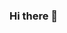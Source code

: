 ### Hi there 👋

<!--
**zaldiabdulhadi/zaldiabdulhadi** is a ✨ _special_ ✨ repository because its `README.md` (this file) appears on your GitHub profile.

I'm Zaldi ✌️

- 💻 I’m currently working on ny personal project
- 📸 https://www.instagram.com/zalxzy/
- 👨‍💼https://www.facebook.com/zaldiabdulhadi.zaldiabdulhadi.5/
-->

